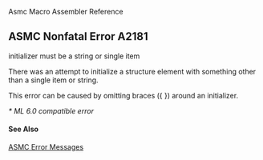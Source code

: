 Asmc Macro Assembler Reference

## ASMC Nonfatal Error A2181

initializer must be a string or single item

There was an attempt to initialize a structure element with something other than a single item or string.

This error can be caused by omitting braces ({ }) around an initializer.

_* ML 6.0 compatible error_

#### See Also

[ASMC Error Messages](readme.md)